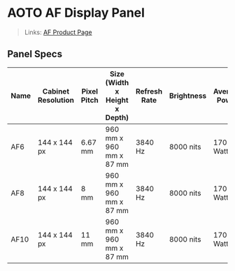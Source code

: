 # AOTO AF Display Panel

> Links: [AF Product Page](https://en.aoto.com/products/af-series.html)

## Panel Specs

| Name    | Cabinet Resolution | Pixel Pitch | Size (Width x Height x Depth) | Refresh Rate | Brightness | Average Power |
|---------|--------------------|-------------|-------------------------------|--------------|------------|---------------|
| AF6     | 144 x 144 px       | 6.67 mm     | 960 mm x 960 mm x 87 mm       | 3840 Hz      | 8000 nits  | 170 Watts     |
| AF8     | 144 x 144 px       |    8 mm     | 960 mm x 960 mm x 87 mm       | 3840 Hz      | 8000 nits  | 170 Watts     |
| AF10    | 144 x 144 px       |   11 mm     | 960 mm x 960 mm x 87 mm       | 3840 Hz      | 8000 nits  | 170 Watts     |

